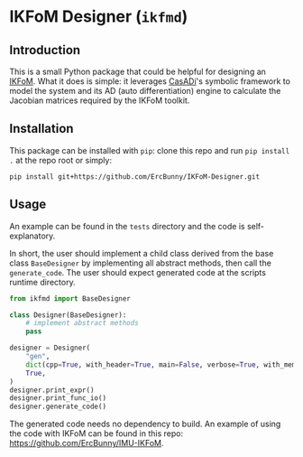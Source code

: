 # IKFoM Designer (`ikfmd`)

## Introduction

This is a small Python package that could be helpful for designing an [IKFoM](https://github.com/hku-mars/IKFoM). What it does is simple: it leverages [CasADi](https://web.casadi.org/)'s symbolic framework to model the system and its AD (auto differentiation) engine to calculate the Jacobian matrices required by the IKFoM toolkit.

## Installation

This package can be installed with `pip`: clone this repo and run `pip install .` at the repo root or simply:

```
pip install git+https://github.com/ErcBunny/IKFoM-Designer.git
```

## Usage

An example can be found in the `tests` directory and the code is self-explanatory.

In short, the user should implement a child class derived from the base class `BaseDesigner` by implementing all abstract methods, then call the `generate_code`. The user should expect generated code at the scripts runtime directory.

```python
from ikfmd import BaseDesigner

class Designer(BaseDesigner):
    # implement abstract methods
    pass

designer = Designer(
    "gen",
    dict(cpp=True, with_header=True, main=False, verbose=True, with_mem=False),
    True,
)
designer.print_expr()
designer.print_func_io()
designer.generate_code()
```

The generated code needs no dependency to build. An example of using the code with IKFoM can be found in this repo: https://github.com/ErcBunny/IMU-IKFoM.
